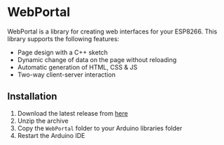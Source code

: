 # WebPortal

WebPortal is a library for creating web interfaces for your ESP8266. This library supports the following features:

* Page design with a C++ sketch
* Dynamic change of data on the page without reloading
* Automatic generation of HTML, CSS & JS
* Two-way client-server interaction

## Installation

1. Download the latest release from [here](https://github.com/VoDACode/WebPortal/releases)
2. Unzip the archive
3. Copy the `WebPortal` folder to your Arduino libraries folder
4. Restart the Arduino IDE